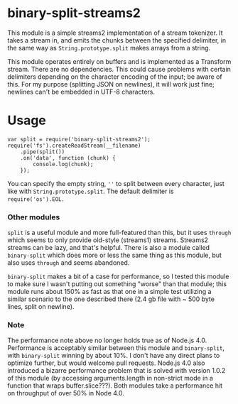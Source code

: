 # binary-split-streams2

This module is a simple streams2 implementation of a stream tokenizer. It takes a stream in, and emits the chunks between the specified delimiter, in the same way as `String.prototype.split` makes arrays from a string.

This module operates entirely on buffers and is implemented as a Transform stream. There are no dependencies. This could cause problems with certain delimiters depending on the character encoding of the input; be aware of this. For my purpose (splitting JSON on newlines), it will work just fine; newlines can't be embedded in UTF-8 characters.

# Usage

    var split = require('binary-split-streams2');
    require('fs').createReadStream(__filename)
		.pipe(split())
		.on('data', function (chunk) {
            console.log(chunk);
        });

You can specify the empty string, `''` to split between every character, just like with `String.prototype.split`. The default delimiter is `require('os').EOL`.

### Other modules

`split` is a useful module and more full-featured than this, but it uses `through` which seems to only provide old-style (streams1) streams. Streams2 streams can be lazy, and that's helpful. There is also a module called `binary-split` which does more or less the same thing as this module, but also uses `through` and seems abandoned.

`binary-split` makes a bit of a case for performance, so I tested this module to make sure I wasn't putting out something "worse" than that module; this module runs about 150% as fast as that one in a simple test utilizing a similar scenario to the one described there (2.4 gb file with ~ 500 byte lines, split on newline).

### Note

The performance note above no longer holds true as of Node.js 4.0. Performance is acceptably similar between this module and `binary-split`, with `binary-split` winning by about 10%. I don't have any direct plans to optimize further, but would welcome pull requests. Node.js 4.0 also introduced a bizarre performance problem that is solved with version 1.0.2 of this module (by accessing arguments.length in non-strict mode in a function that wraps buffer.slice???). Both modules take a performance hit on throughput of over 50% in Node 4.0.
